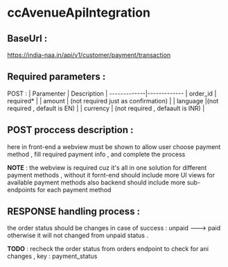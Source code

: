 # ccAvenueApiIntegration

## BaseUrl :
 https://india-naa.in/api/v1/customer/payment/transaction



## Required parameters :
POST : 
| Paramenter | Description |
-------------|-------------
| order_id | required* |
| amount | (not required just as confirmation) |
| language |(not required , default is EN) |
| currency | (not required , defaault is INR) |

## POST proccess description :

  here in front-end a webview must be shown to allow user choose payment method , fill required payment info , and complete the process 

**NOTE** : the webview is required cuz it's all in one solution for different payment 
methods , without it fornt-end should include more UI views for available payment  methods 
also backend should include more sub-endpoints for each payment method 

## RESPONSE handling process :

the order status should be changes in case of success : unpaid ---> paid 
otherwise it will not changed from unpaid status .

**TODO** : recheck the order status from orders endpoint to check for ani changes , key : payment_status


